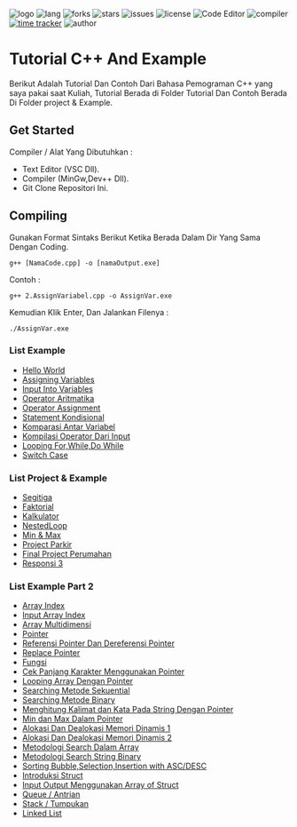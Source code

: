 ![logo](https://i0.wp.com/kevinurielfonseca.com/wp-content/uploads/2019/09/C.jpg?fit=1873%2C900&ssl=1)
![lang](https://img.shields.io/badge/Lang-C%2B%2B-orange?logo=c%2B%2B)
![forks](https://img.shields.io/github/forks/Fliw/tutorial_cpp)
![stars](https://img.shields.io/github/stars/Fliw/tutorial_cpp)
![issues](https://img.shields.io/github/issues/Fliw/tutorial_cpp)
![license](https://img.shields.io/github/license/Fliw/tutorial_cpp?label=License)
![Code Editor](https://img.shields.io/badge/Editor-VSCode-blue?logo=visual-studio-code)
![compiler](https://img.shields.io/badge/Compiler-GCC-yellow)
[![time tracker](https://wakatime.com/badge/github/Fliw/tutorial_cpp.svg)](https://wakatime.com/badge/github/Fliw/tutorial_cpp)
![author](https://img.shields.io/badge/Author-Fliw-red)
# Tutorial C++ And Example
Berikut Adalah Tutorial Dan Contoh Dari Bahasa Pemograman C++ yang saya pakai saat Kuliah, Tutorial Berada di Folder Tutorial Dan Contoh Berada Di Folder project & Example.

## Get Started
Compiler / Alat Yang Dibutuhkan :
- Text Editor (VSC Dll).
- Compiler (MinGw,Dev++ Dll).
- Git Clone Repositori Ini.

## Compiling
Gunakan Format Sintaks Berikut Ketika Berada Dalam Dir Yang Sama Dengan Coding.
```
g++ [NamaCode.cpp] -o [namaOutput.exe]
```
Contoh :
```
g++ 2.AssignVariabel.cpp -o AssignVar.exe
```
Kemudian Klik Enter, Dan Jalankan Filenya :
```
./AssignVar.exe
```
### List Example
- [Hello World](/Tutorial/1.Hello%20World.cpp)
- [Assigning Variables](/Tutorial/2.AssignVariabel.cpp)
- [Input Into Variables](Tutorial/3.Variabel.cpp)
- [Operator Aritmatika](Tutorial/4.Operator.cpp)
- [Operator Assignment](Tutorial/5.AssignOperator.cpp)
- [Statement Kondisional](Tutorial/6.Percabangan.cpp)
- [Komparasi Antar Variabel](Tutorial/7.Comparator.cpp) 
- [Kompilasi Operator Dari Input](Tutorial/8.InputOperator.cpp)
- [Looping For,While,Do While](Tutorial/9.Looping.cpp)
- [Switch Case](Tutorial/10.Switch.cpp)
  
### List Project & Example
- [Segitiga](Project%20&%20Example/Project%20Segitiga.cpp)
- [Faktorial](Project%20&%20Example/ProjectFaktorial.cpp)
- [Kalkulator](Project%20&%20Example/ProjectKalkulator.cpp)
- [NestedLoop](Project%20&%20Example/ProjectNestedLoop.cpp)
- [Min & Max](Project%20&%20Example/ProjectNilaiMinimum&Maximum.cpp)
- [Project Parkir](Project%20&%20Example/ProjectParkir.cpp)
- [Final Project Perumahan](Project%20&%20Example/ProjectPerumahan.cpp)
- [Responsi 3](Project%20&%20Example/Responsi3.cpp)

### List Example Part 2
- [Array Index](Tutorial2/1.ArrayIndex.cpp)
- [Input Array Index](Tutorial2/2.InputArrayIndex.cpp)
- [Array Multidimensi](Tutorial2/3.Multidimensional_array.cpp)
- [Pointer](Tutorial2/4.Pointer.cpp)
- [Referensi Pointer Dan Dereferensi Pointer](Tutorial2/5.Dereferensi_Pointer.cpp)
- [Replace Pointer](Tutorial2/6.Replace_Pointer.cpp)
- [Fungsi](Tutorial2/7.Fungsi.cpp)
- [Cek Panjang Karakter Menggunakan Pointer](Tutorial2/8.Cek_Length_Dengan_Pointer.cpp)
- [Looping Array Dengan Pointer](Tutorial2/9.Looping_Dengan_Array.cpp)
- [Searching Metode Sekuential](Tutorial2/10.Metode_Search_1.cpp)
- [Searching Metode Binary](Tutorial2/11.Metode_Search_2.cpp)
- [Menghitung Kalimat dan Kata Pada String Dengan Pointer](Tutorial2/12.Menghitung_Kalimat.cpp)
- [Min dan Max Dalam Pointer](Tutorial2/13.MinMax_Pointer.cpp)
- [Alokasi Dan Dealokasi Memori Dinamis 1](Tutorial2/14.MemoriDinamis.cpp)
- [Alokasi Dan Dealokasi Memori Dinamis 2](Tutorial2/15.MemoriDinamis2.cpp)
- [Metodologi Search Dalam Array](Tutorial2/16.SearchDalamArray.cpp)
- [Metodologi Search String Binary](Tutorial2/17.BinarySearchString.cpp)
- [Sorting Bubble,Selection,Insertion with ASC/DESC](Tutorial2/18.SortFinal.cpp)
- [Introduksi Struct](Tutorial2/19.Struct.cpp)
- [Input Output Menggunakan Array of Struct](Tutorial2/20.IOStruct.cpp)
- [Queue / Antrian](Tutorial2/21.queue.cpp)
- [Stack / Tumpukan](Tutorial2/22.stack.cpp)
- [Linked List](Tutorial2/23.LinkedList.cpp)